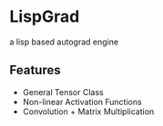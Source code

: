 # LispGrad
a lisp based autograd engine

## Features

- General Tensor Class
- Non-linear Activation Functions
- Convolution + Matrix Multiplication
